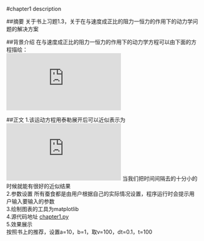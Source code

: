 #chapter1 description

##摘要
关于书上习题1.3，关于在与速度成正比的阻力一恒力的作用下的动力学问题的解决方案

##背景介绍
在与速度成正比的阻力一恒力的作用下的动力学方程可以由下面的方程描绘：<br> ![](http://www.sciweavers.org/tex2img.php?eq=%20%5Cfrac%7Bdv%7D%7Bdt%7D%20%3Da-bv&bc=White&fc=Black&im=jpg&fs=12&ff=arev&edit=0)

##正文
1.该运动方程用泰勒展开后可以近似表示为<br> ![](http://www.sciweavers.org/tex2img.php?eq=v%28%20%5CDelta%20t%29%3Dv%280%29%2Ba%20%5CDelta%20t-bv%20%5CDelta%20t&bc=White&fc=Black&im=jpg&fs=12&ff=arev&edit=0)
  当我们把时间间隔去的十分小的时候就能有很好的近似结果<br>
2.参数设置
  所有蚕食都是由用户根据自己的实际情况设置，程序运行时会提示用户输入要输入的参数<br>
3.绘制图表的工具为matplotlib<br>
4.源代码地址 [chapter1.py](https://github.com/zqbinggong/computational-physics_N2013301020039/blob/master/chapter1.py) <br>
5.效果展示<br>
  按照书上的推荐，设置a=10，b=1，取v=100，dt=0.1，t=100
  
